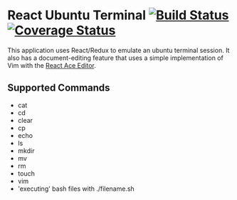 # React Ubuntu Terminal [![Build Status](https://travis-ci.com/austinoboyle/bash.svg?token=XDr8uLerydyeMgrUBsUe&branch=master)](https://travis-ci.com/austinoboyle/bash) [![Coverage Status](https://coveralls.io/repos/github/austinoboyle/bash/badge.svg?branch=master)](https://coveralls.io/github/austinoboyle/bash?branch=master)

This application uses React/Redux to emulate an ubuntu terminal session.  It also has a document-editing feature that uses a simple implementation of Vim with the [React Ace Editor](https://github.com/securingsincity/react-ace).

## Supported Commands
- cat
- cd
- clear
- cp
- echo
- ls
- mkdir
- mv
- rm
- touch
- vim
- 'executing' bash files with ./filename.sh
